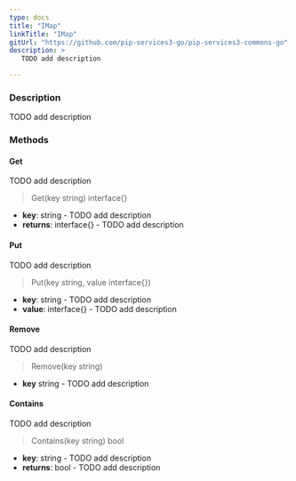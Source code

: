 ```yaml
---
type: docs
title: "IMap"
linkTitle: "IMap"
gitUrl: "https://github.com/pip-services3-go/pip-services3-commons-go"
description: > 
   TODO add description

---
```


### Description

TODO add description

### Methods

#### Get
TODO add description
> Get(key string) interface{}

- **key**: string - TODO add description
- **returns**: interface{} - TODO add description

#### Put
TODO add description
> Put(key string, value interface{})

- **key**: string - TODO add description
- **value**: interface{} - TODO add description

#### Remove
TODO add description
> Remove(key string)

- **key** string - TODO add description

#### Contains
TODO add description
> Contains(key string) bool

- **key**: string - TODO add description
- **returns**: bool - TODO add description
